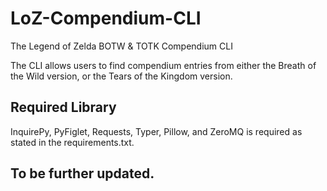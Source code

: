 # LoZ-Compendium-CLI
The Legend of Zelda BOTW &amp; TOTK Compendium CLI

The CLI allows users to find compendium entries from either the Breath of the Wild version, or the Tears of the Kingdom version.

## Required Library
InquirePy, PyFiglet, Requests, Typer, Pillow, and ZeroMQ is required as stated in the requirements.txt.

## To be further updated. 
